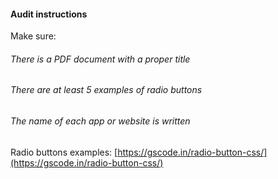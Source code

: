 #### Audit instructions

Make sure: 

###### There is a PDF document with a proper title
###### There are at least 5 examples of radio buttons
###### The name of each app or website is written

Radio buttons examples: [https://gscode.in/radio-button-css/](https://gscode.in/radio-button-css/)
